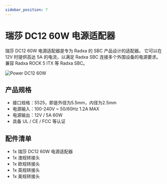 ```yaml
---
sidebar_position: 7
---
```


# 瑞莎 DC12 60W 电源适配器

瑞莎 DC12 60W 电源适配器是专为 Radxa 的 SBC 产品设计的适配器。 它可以在 12V 时提供高达 5A 的电流，以满足 Radxa SBC 连接多个外围设备的电源要求。兼容 Radxa ROCK 5 ITX 等 Radxa SBC。

![Power DC12 60W](/img/accessories/power-dc12-60w.webp)

## 产品规格
	
- 接口规格：5525，即是外径为5.5mm，内径为2.5mm		
- 电源输入：100-240V ~ 50/60Hz 1.2A MAX		
- 电源输出：12V / 5A 60W
- 具备 UL / CE / FCC 等认证

## 配件清单

- 1x 瑞莎 DC12 60W 电源适配器
- 1x 澳规转接头
- 1x 欧规转接头
- 1x 英规转接头
- 1x 美规转接头
